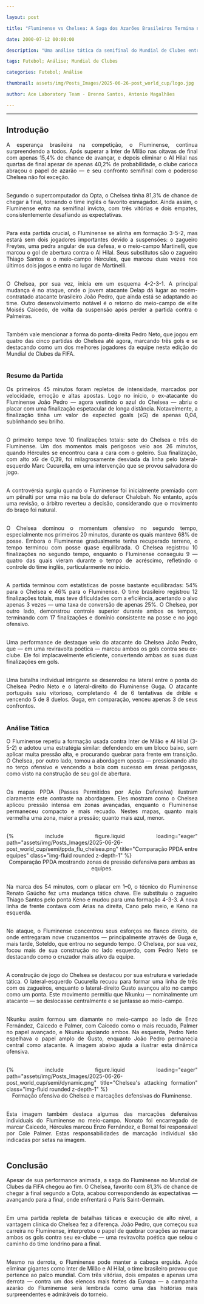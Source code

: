 ```yaml
---

layout: post

title: "Fluminense vs Chelsea: A Saga dos Azarões Brasileiros Termina na Semifinal"

date: 2000-07-12 00:00:00

description: "Uma análise tática da semifinal do Mundial de Clubes entre Fluminense e Chelsea, com o fim de uma notável história de azarões"

tags: Futebol; Análise; Mundial de Clubes

categories: Futebol; Análise

thumbnail: assets/img/Posts_Images/2025-06-26-post_world_cup/logo.jpg

author: Ace Laboratory Team - Brenno Santos, Antonio Magalhães

---
```


---


<h2> <b> Introdução </b></h2>

<div style="text-align: justify">

A esperança brasileira na competição, o Fluminense, continua surpreendendo a todos. Após superar a Inter de Milão nas oitavas de final com apenas 15,4% de chance de avançar, e depois eliminar o Al Hilal nas quartas de final apesar de apenas 40,2% de probabilidade, o clube carioca abraçou o papel de azarão — e seu confronto semifinal com o poderoso Chelsea não foi exceção. <br/><br/>

Segundo o supercomputador da Opta, o Chelsea tinha 81,3% de chance de chegar à final, tornando o time inglês o favorito esmagador. Ainda assim, o Fluminense entra na semifinal invicto, com três vitórias e dois empates, consistentemente desafiando as expectativas. <br/><br/>

Para esta partida crucial, o Fluminense se alinha em formação 3-5-2, mas estará sem dois jogadores importantes devido a suspensões: o zagueiro Freytes, uma pedra angular de sua defesa, e o meio-campo Martinelli, que marcou o gol de abertura contra o Al Hilal. Seus substitutos são o zagueiro Thiago Santos e o meio-campo Hércules, que marcou duas vezes nos últimos dois jogos e entra no lugar de Martinelli. <br/><br/>

O Chelsea, por sua vez, inicia em um esquema 4-2-3-1. A principal mudança é no ataque, onde o jovem atacante Delap dá lugar ao recém-contratado atacante brasileiro João Pedro, que ainda está se adaptando ao time. Outro desenvolvimento notável é o retorno do meio-campo de elite Moisés Caicedo, de volta da suspensão após perder a partida contra o Palmeiras. <br/><br/>

Também vale mencionar a forma do ponta-direita Pedro Neto, que jogou em quatro das cinco partidas do Chelsea até agora, marcando três gols e se destacando como um dos melhores jogadores da equipe nesta edição do Mundial de Clubes da FIFA. <br/><br/>

<h3> <b> Resumo da Partida </b></h3>

Os primeiros 45 minutos foram repletos de intensidade, marcados por velocidade, emoção e altas apostas. Logo no início, o ex-atacante do Fluminense João Pedro — agora vestindo o azul do Chelsea — abriu o placar com uma finalização espetacular de longa distância. Notavelmente, a finalização tinha um valor de expected goals (xG) de apenas 0,04, sublinhando seu brilho. <br/><br/>

O primeiro tempo teve 10 finalizações totais: sete do Chelsea e três do Fluminense. Um dos momentos mais perigosos veio aos 26 minutos, quando Hércules se encontrou cara a cara com o goleiro. Sua finalização, com alto xG de 0,39, foi milagrosamente desviada da linha pelo lateral-esquerdo Marc Cucurella, em uma intervenção que se provou salvadora do jogo. <br/><br/>

A controvérsia surgiu quando o Fluminense foi inicialmente premiado com um pênalti por uma mão na bola do defensor Chalobah. No entanto, após uma revisão, o árbitro reverteu a decisão, considerando que o movimento do braço foi natural. <br/><br/>

O Chelsea dominou o momentum ofensivo no segundo tempo, especialmente nos primeiros 20 minutos, durante os quais manteve 68% de posse. Embora o Fluminense gradualmente tenha recuperado terreno, o tempo terminou com posse quase equilibrada. O Chelsea registrou 10 finalizações no segundo tempo, enquanto o Fluminense conseguiu 9 — quatro das quais vieram durante o tempo de acréscimo, refletindo o controle do time inglês, particularmente no início. <br/><br/>

A partida terminou com estatísticas de posse bastante equilibradas: 54% para o Chelsea e 46% para o Fluminense. O time brasileiro registrou 12 finalizações totais, mas teve dificuldades com a eficiência, acertando o alvo apenas 3 vezes — uma taxa de conversão de apenas 25%. O Chelsea, por outro lado, demonstrou controle superior durante ambos os tempos, terminando com 17 finalizações e domínio consistente na posse e no jogo ofensivo. <br/><br/>

Uma performance de destaque veio do atacante do Chelsea João Pedro, que — em uma reviravolta poética — marcou ambos os gols contra seu ex-clube. Ele foi implacavelmente eficiente, convertendo ambas as suas duas finalizações em gols. <br/><br/>

Uma batalha individual intrigante se desenrolou na lateral entre o ponta do Chelsea Pedro Neto e o lateral-direito do Fluminense Guga. O atacante português saiu vitorioso, completando 4 de 6 tentativas de drible e vencendo 5 de 8 duelos. Guga, em comparação, venceu apenas 3 de seus confrontos. <br/><br/>

<h3> <b> Análise Tática </b></h3>

O Fluminense repetiu a formação usada contra Inter de Milão e Al Hilal (3-5-2) e adotou uma estratégia similar: defendendo em um bloco baixo, sem aplicar muita pressão alta, e procurando quebrar para frente em transição. O Chelsea, por outro lado, tomou a abordagem oposta — pressionando alto no terço ofensivo e vencendo a bola com sucesso em áreas perigosas, como visto na construção de seu gol de abertura. <br/><br/>

Os mapas PPDA (Passes Permitidos por Ação Defensiva) ilustram claramente este contraste na abordagem. Eles mostram como o Chelsea aplicou pressão intensa em zonas avançadas, enquanto o Fluminense permaneceu compacto e mais recuado. Nestes mapas, quanto mais vermelha uma zona, maior a pressão; quanto mais azul, menor. <br/><br/>

<div class="row">
    <div class="col-sm-10 offset-sm-1 mt-3 mt-md-0">
        {% include figure.liquid loading="eager" path="assets/img/Posts_Images/2025-06-26-post_world_cup/semi/ppda_flu_chelsea.png" title="Comparação PPDA entre equipes" class="img-fluid rounded z-depth-1" %}
    </div>
</div>

<center>Comparação PPDA mostrando zonas de pressão defensiva para ambas as equipes. <br/><br/></center>

Na marca dos 54 minutos, com o placar em 1–0, o técnico do Fluminense Renato Gaúcho fez uma mudança tática chave. Ele substituiu o zagueiro Thiago Santos pelo ponta Keno e mudou para uma formação 4-3-3. A nova linha de frente contava com Arias na direita, Cano pelo meio, e Keno na esquerda. <br/><br/>

No ataque, o Fluminense concentrou seus esforços no flanco direito, de onde entregaram nove cruzamentos — principalmente através de Guga e, mais tarde, Soteldo, que entrou no segundo tempo. O Chelsea, por sua vez, focou mais de sua construção no lado esquerdo, com Pedro Neto se destacando como o cruzador mais ativo da equipe. <br/><br/>

A construção de jogo do Chelsea se destacou por sua estrutura e variedade tática. O lateral-esquerdo Cucurella recuou para formar uma linha de três com os zagueiros, enquanto o lateral-direito Gusto avançou alto no campo como um ponta. Este movimento permitiu que Nkunku — nominalmente um atacante — se deslocasse centralmente e se juntasse ao meio-campo. <br/><br/>

Nkunku assim formou um diamante no meio-campo ao lado de Enzo Fernández, Caicedo e Palmer, com Caicedo como o mais recuado, Palmer no papel avançado, e Nkunku apoiando ambos. Na esquerda, Pedro Neto espelhava o papel amplo de Gusto, enquanto João Pedro permanecia central como atacante. A imagem abaixo ajuda a ilustrar esta dinâmica ofensiva. <br/><br/>

<div class="row">
    <div class="col-sm-10 offset-sm-1 mt-3 mt-md-0">
        {% include figure.liquid loading="eager" path="assets/img/Posts_Images/2025-06-26-post_world_cup/semi/dynamic.png" title="Chelsea's attacking formation" class="img-fluid rounded z-depth-1" %}
    </div>
</div>

<center>Formação ofensiva do Chelsea e marcações defensivas do Fluminense. <br/><br/></center>

Esta imagem também destaca algumas das marcações defensivas individuais do Fluminense no meio-campo. Nonato foi encarregado de marcar Caicedo, Hércules marcou Enzo Fernández, e Bernal foi responsável por Cole Palmer. Estas responsabilidades de marcação individual são indicadas por setas na imagem. <br/><br/>

<h2> <b> Conclusão </b></h2>

Apesar de sua performance animada, a saga do Fluminense no Mundial de Clubes da FIFA chegou ao fim. O Chelsea, favorito com 81,3% de chance de chegar à final segundo a Opta, acabou correspondendo às expectativas — avançando para a final, onde enfrentará o Paris Saint-Germain. <br/><br/>

Em uma partida repleta de batalhas táticas e execução de alto nível, a vantagem clínica do Chelsea fez a diferença. João Pedro, que começou sua carreira no Fluminense, interpretou o papel de quebrar corações ao marcar ambos os gols contra seu ex-clube — uma reviravolta poética que selou o caminho do time londrino para a final. <br/><br/>

Mesmo na derrota, o Fluminense pode manter a cabeça erguida. Após eliminar gigantes como Inter de Milão e Al Hilal, o time brasileiro provou que pertence ao palco mundial. Com três vitórias, dois empates e apenas uma derrota — contra um dos elencos mais fortes da Europa — a campanha azarão do Fluminense será lembrada como uma das histórias mais surpreendentes e admiráveis do torneio. <br/><br/>

</div>
